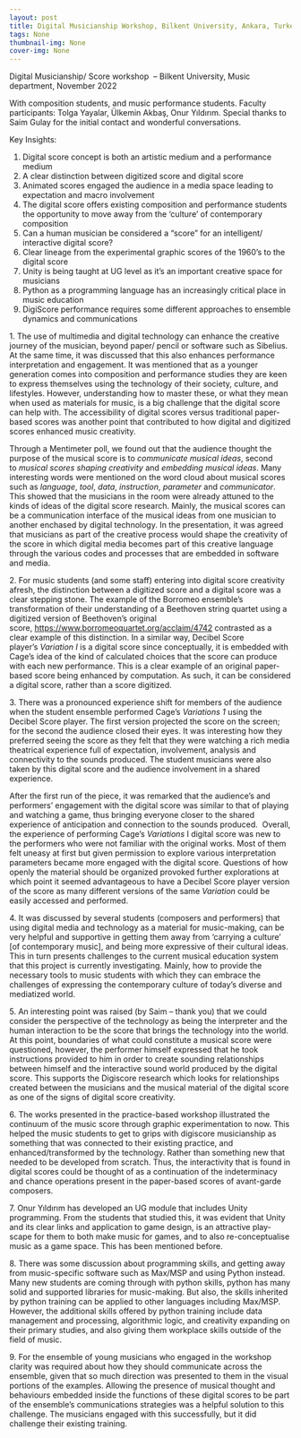 ```yaml
---
layout: post
title: Digital Musicianship Workshop, Bilkent University, Ankara, Turkey
tags: None
thumbnail-img: None
cover-img: None
---
```

<p>Digital Musicianship/ Score workshop &nbsp;– Bilkent University, Music department, November 2022</p>



<p>With composition students, and music performance students. Faculty participants: Tolga Yayalar, Ülkemin Akbaş, Onur Yıldırım. Special thanks to Saim Gulay for the initial contact and wonderful conversations.</p>



<p>Key Insights:</p>



<ol type="1">
<li>Digital score concept is both an artistic medium and a performance medium</li>



<li>A clear distinction between digitized score and digital score</li>



<li>Animated scores engaged the audience in a media space leading to expectation and macro involvement</li>



<li>The digital score offers existing composition and performance students the opportunity to move away from the &#8216;culture&#8217; of contemporary composition</li>



<li>Can a human musician be considered a &#8220;score&#8221; for an intelligent/ interactive digital score? </li>



<li>Clear lineage from the experimental graphic scores of the 1960&#8217;s to the digital score</li>



<li>Unity is being taught at UG level as it&#8217;s an important creative space for musicians</li>



<li>Python as a programming language has an increasingly critical place in music education</li>



<li>DigiScore performance requires some different approaches to ensemble dynamics and communications</li>
</ol>



<p class="has-text-align-left">1. The use of multimedia and digital technology can enhance the creative journey of the musician, beyond paper/ pencil or software such as Sibelius. At the same time, it was discussed that this also enhances performance interpretation and engagement. It was mentioned that as a younger generation comes into composition and performance studies they are keen to express themselves using the technology of their society, culture, and lifestyles. However, understanding how to master these, or what they mean when used as materials for music, is a big challenge that the digital score can help with. The accessibility of digital scores versus traditional paper-based scores was another point that contributed to how digital and digitized scores enhanced music creativity. </p>



<p class="has-text-align-left">Through a Mentimeter poll, we found out that the audience thought the purpose of the musical score is to <em>communicate musical ideas</em>, second to <em>musical scores shaping creativity</em> and <em>embedding musical ideas</em>. Many interesting words were mentioned on the word cloud about musical scores such as <em>language</em>, <em>tool</em>, <em>data</em>, <em>instruction</em>, <em>parameter</em> and <em>communicator</em>. This showed that the musicians in the room were already attuned to the kinds of ideas of the digital score research. Mainly, the musical scores can be a communication interface of the musical ideas from one musician to another enchased by digital technology. In the presentation, it was agreed that musicians as part of the creative process would shape the creativity of the score in which digital media becomes part of this creative language through the various codes and processes that are embedded in software and media.</p>



<p class="has-text-align-left">2. For music students (and some staff) entering into digital score creativity afresh, the distinction between a digitized score and a digital score was a clear stepping stone. The example of the Borromeo ensemble’s transformation of their understanding of a Beethoven string quartet using a digitized version of Beethoven’s original score,&nbsp;<a href="https://www.borromeoquartet.org/acclaim/4742" target="_blank" rel="noreferrer noopener">https://www.borromeoquartet.org/acclaim/4742</a>&nbsp;contrasted as a clear example of this distinction. In a similar way, Decibel Score player’s&nbsp;<em>Variation I</em>&nbsp;is a digital score since conceptually, it is embedded with Cage’s idea of the kind of calculated choices that the score can produce with each new performance. This is a clear example of an original paper-based score being enhanced by computation. As such, it can be considered a digital score, rather than a score digitized.</p>



<p class="has-text-align-left">3. There was a pronounced experience shift for members of the audience when the student ensemble performed Cage’s&nbsp;<em>Variations 1</em>&nbsp;using the Decibel Score player. The first version projected the score on the screen; for the second the audience closed their eyes. It was interesting how they preferred seeing the score as they felt that they were watching a rich media theatrical experience full of expectation, involvement, analysis and connectivity to the sounds produced. The student musicians were also taken by this digital score and the audience involvement in a shared experience.</p>



<p class="has-text-align-left">After the first run of the piece, it was remarked that the audience&#8217;s and performers&#8217; engagement with the digital score was similar to that of playing and watching a game, thus bringing everyone closer to the shared experience of anticipation and connection to the sounds produced.  Overall, the experience of performing Cage’s <em>Variations</em> I digital score was new to the performers who were not familiar with the original works. Most of them felt uneasy at first but given permission to explore various interpretation parameters became more engaged with the digital score. Questions of how openly the material should be organized provoked further explorations at which point it seemed advantageous to have a Decibel Score player version of the score as many different versions of the same <em>Variation</em> could be easily accessed and performed. </p>



<p class="has-text-align-left">4. It was discussed by several students (composers and performers) that using digital media and technology as a material for music-making, can be very helpful and supportive in getting them away from ‘carrying a culture’ [of contemporary music], and being more expressive of their cultural ideas. This in turn presents challenges to the current musical education system that this project is currently investigating. Mainly, how to provide the necessary tools to music students with which they can embrace the challenges of expressing the contemporary culture of today’s diverse and mediatized world.</p>



<p class="has-text-align-left">5. An interesting point was raised (by Saim – thank you) that we could consider the perspective of the technology as being the interpreter and the human interaction to be the score that brings the technology into the world. At this point, boundaries of what could constitute a musical score were questioned, however, the performer himself expressed that he took instructions provided to him in order to create sounding relationships between himself and the interactive sound world produced by the digital score. This supports the Digiscore research which looks for relationships created between the musicians and the musical material of the digital score as one of the signs of digital score creativity.</p>



<p class="has-text-align-left">6. The works presented in the practice-based workshop illustrated the continuum of the music score through graphic experimentation to now. This helped the music students to get to grips with digiscore musicianship as something that was connected to their existing practice, and enhanced/transformed by the technology. Rather than something new that needed to be developed from scratch. Thus, the interactivity that is found in digital scores could be thought of as a continuation of the indeterminacy and chance operations present in the paper-based scores of avant-garde composers.&nbsp;</p>



<p class="has-text-align-left">7. Onur Yıldırım has developed an UG module that includes Unity programming. From the students that studied this, it was evident that Unity and its clear links and application to game design, is an attractive play-scape for them to both make music for games, and to also re-conceptualise music as a game space. This has been mentioned before.</p>



<p class="has-text-align-left">8. There was some discussion about programming skills, and getting away from music-specific software such as Max/MSP and using Python instead. Many new students are coming through with python skills, python has many solid and supported libraries for music-making. But also, the skills inherited by python training can be applied to other languages including Max/MSP. However, the additional skills offered by python training include data management and processing, algorithmic logic, and creativity expanding on their primary studies, and also giving them workplace skills outside of the field of music.</p>



<p class="has-text-align-left">9. For the ensemble of young musicians who engaged in the workshop clarity was required about how they should communicate across the ensemble, given that so much direction was presented to them in the visual portions of the examples. Allowing the presence of musical thought and behaviours embedded inside the functions of these digital scores to be part of the ensemble&#8217;s communications strategies was a helpful solution to this challenge. The musicians engaged with this successfully, but it did challenge their existing training.</p>
